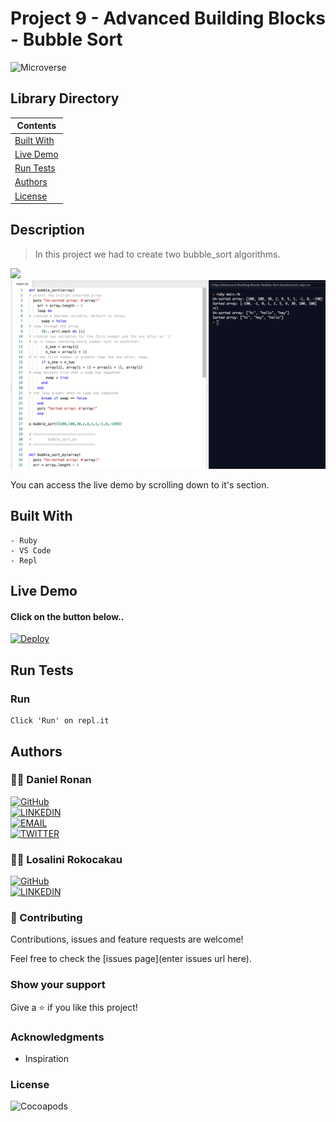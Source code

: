 # Project 9 - Advanced Building Blocks - Bubble Sort
![Microverse](https://img.shields.io/badge/-Microverse-6F23FF?style=for-the-badge)
## Library Directory
 
| Contents        |
| ------------- |
| [Built With](#built-with) |
| [Live Demo](#live-demo) |
| [Run Tests](#run-tests) |
| [Authors](#authors) | 
| [License](#license) | 

## Description
> In this project we had to create two bubble_sort algorithms.

<img src="http://upload.wikimedia.org/wikipedia/commons/c/c8/Bubble-sort-example-300px.gif" markdown="1">
<img src="./assets/main-sc.png" alt="main screenshot of code">

You can access the live demo by scrolling down to it's section.

## Built With
```
- Ruby
- VS Code
- Repl
```

## Live Demo

#### Click on the button below..

[![Deploy](https://vercel.com/button)](https://repl.it/@DanielRonan1/Advanced-Building-Blocks-Bubble-Sort)

## Run Tests

### Run
```
Click 'Run' on repl.it
```

## Authors

### 👨‍💻 Daniel Ronan
[![GitHub](https://img.shields.io/badge/-GitHub-000?style=for-the-badge&logo=GitHub&logoColor=white)](https://github.com/DcRonan) <br>
[![LINKEDIN](https://img.shields.io/badge/-LINKEDIN-0077B5?style=for-the-badge&logo=Linkedin&logoColor=white)](https://www.linkedin.com/in/danronan10/) <br>
[![EMAIL](https://img.shields.io/badge/-EMAIL-D14836?style=for-the-badge&logo=Mail.Ru&logoColor=white)](mailto:danielconnorronan@gmail.com) <br>
[![TWITTER](https://img.shields.io/badge/-TWITTER-1DA1F2?style=for-the-badge&logo=Twitter&logoColor=white)](https://twitter.com/dc_ronan)

### 👩‍💻 Losalini Rokocakau

[![GitHub](https://img.shields.io/badge/-GitHub-000?style=for-the-badge&logo=GitHub&logoColor=white)](https://github.com/chelmerrox) <br>
[![LINKEDIN](https://img.shields.io/badge/-LINKEDIN-0077B5?style=for-the-badge&logo=Linkedin&logoColor=white)](https://www.linkedin.com/in/losalini-rokocakau)

### 🤝 Contributing

Contributions, issues and feature requests are welcome!

Feel free to check the [issues page](enter issues url here).

### Show your support

Give a ⭐️ if you like this project!

### Acknowledgments

- Inspiration

### License

![Cocoapods](https://img.shields.io/cocoapods/l/AFNetworking?color=red&style=for-the-badge)
